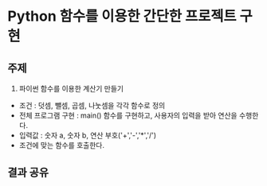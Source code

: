 # Python 함수를 이용한 간단한 프로젝트 구현

## 주제
1. 파이썬 함수를 이용한 계산기 만들기
- 조건 : 덧셈, 뺄셈, 곱셈, 나눗셈을 각각 함수로 정의
- 전체 프로그램 구현 : main() 함수를 구현하고, 사용자의 입력을 받아 연산을 수행한다.
- 입력값 : 숫자 a, 숫자 b, 연산 부호('+','-','*','/')
- 조건에 맞는 함수를 호출한다.

## 결과 공유
